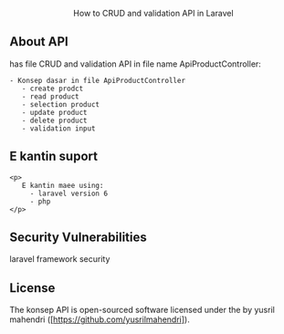 <p align="center">
   How to CRUD and validation API in Laravel
</p>

## About API
 <p>
   has file CRUD and validation API in file name ApiProductController: 
    
    - Konsep dasar in file ApiProductController
       - create prodct
       - read product
       - selection product
       - update product 
       - delete product
       - validation input
</p>


## E kantin suport
    <p>
       E kantin maee using: 
         - laravel version 6 
         - php 
    </p>


## Security Vulnerabilities

laravel framework security

## License

The konsep API  is open-sourced software licensed under the by yusril mahendri ([https://github.com/yusrilmahendri]).
